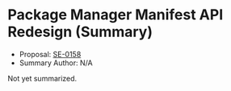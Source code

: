 # Package Manager Manifest API Redesign (Summary)

* Proposal: [SE-0158](https://github.com/apple/swift-evolution/blob/main/proposals/0158-package-manager-manifest-api-redesign.md)
* Summary Author: N/A

Not yet summarized.
